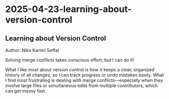 # 2025-04-23-learning-about-version-control

## Learning about Version Control

Author: Nika Karimi Seffat

Solving merge conflicts takes conscious effort, but I can do it!

What I like most about version control is how it keeps a clear, organized history of all changes, so I can track progress or undo mistakes easily. What I find most frustrating is dealing with merge conflicts—especially when they involve large files or simultaneous edits from multiple contributors, which can get messy fast.